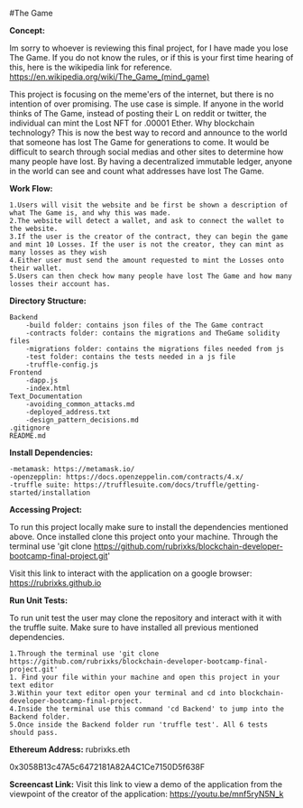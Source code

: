 #The Game

**Concept:**

Im sorry to whoever is reviewing this final project, for I have made you lose The Game.
If you do not know the rules, or if this is your first time hearing of this, here is the wikipedia link for reference.
https://en.wikipedia.org/wiki/The_Game_(mind_game)


This project is focusing on the meme'ers of the internet, but there is no intention of over promising.
The use case is simple. If anyone in the world thinks of The Game, instead of posting their L on reddit or twitter,
the individual can mint the Lost NFT for .00001 Ether.
Why blockchain technology? This is now the best way to record and announce to the world that someone has lost The Game for generations to come.
It would be difficult to search through social medias and other sites to determine how many people have lost. 
By having a decentralized immutable ledger, anyone in the world can see and count what addresses have lost The Game.

**Work Flow:**

	1.Users will visit the website and be first be shown a description of what The Game is, and why this was made. 
	2.The website will detect a wallet, and ask to connect the wallet to the website.
	3.If the user is the creator of the contract, they can begin the game and mint 10 Losses. If the user is not the creator, they can mint as many losses as they wish
	4.Either user must send the amount requested to mint the Losses onto their wallet.
	5.Users can then check how many people have lost The Game and how many losses their account has.

**Directory Structure:**

	Backend
        -build folder: contains json files of the The Game contract
        -contracts folder: contains the migrations and TheGame solidity files
        -migrations folder: contains the migrations files needed from js
        -test folder: contains the tests needed in a js file
        -truffle-config.js
	Frontend
        -dapp.js
        -index.html
	Text_Documentation
        -avoiding_common_attacks.md
        -deployed_address.txt
        -design_pattern_decisions.md
	.gitignore
	README.md

**Install Dependencies:**

	-metamask: https://metamask.io/
	-openzepplin: https://docs.openzeppelin.com/contracts/4.x/
	-truffle suite: https://trufflesuite.com/docs/truffle/getting-started/installation

**Accessing Project:**

To run this project locally make sure to install the dependencies mentioned above. Once installed clone this project onto your machine. Through the terminal use 'git clone https://github.com/rubrixks/blockchain-developer-bootcamp-final-project.git'


Visit this link to interact with the application on a google browser: https://rubrixks.github.io




**Run Unit Tests:**

To run unit test the user may clone the repository and interact with it with the truffle suite. Make sure to have installed all previous mentioned dependencies.

    1.Through the terminal use 'git clone https://github.com/rubrixks/blockchain-developer-bootcamp-final-project.git'
    1. Find your file within your machine and open this project in your text editor
    3.Within your text editor open your terminal and cd into blockchain-developer-bootcamp-final-project.
    4.Inside the terminal use this command 'cd Backend' to jump into the Backend folder.
    5.Once inside the Backend folder run 'truffle test'. All 6 tests should pass.


**Ethereum Address:**
rubrixks.eth

0x3058B13c47A5c6472181A82A4C1Ce7150D5f638F

**Screencast Link:**
Visit this link to view a demo of the application from the viewpoint of the creator of the application:
https://youtu.be/mnf5ryN5N_k
